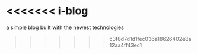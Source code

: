 <<<<<<< i-blog
=======
a simple blog built with the newest technologies
>>>>>>> c3f8d7d1d1fec036a18626402e8a12aa4ff43ec1
